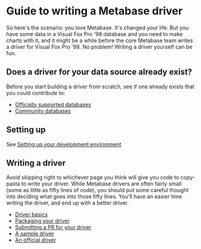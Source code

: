 # Guide to writing a Metabase driver

So here's the scenario: you love Metabase. It's changed your life. But you have some data in a Visual Fox Pro '98 database and you need to make charts with it, and it might be a while before the core Metabase team writes a driver for Visual Fox Pro '98. No problem! Writing a driver yourself can be fun.

## Does a driver for your data source already exist?

Before you start building a driver from scratch, see if one already exists that you could contribute to:

- [Officially supported databases](https://www.metabase.com/docs/latest/administration-guide/01-managing-databases.html#officially-supported-databases)
- [Community databases](https://www.metabase.com/docs/latest/developers-guide-drivers.html#how-to-use-a-community-built-driver)

## Setting up

See [Setting up your development environment](../devend.md)

## Writing a driver

Avoid skipping right to whichever page you think will give you code to copy-pasta to write your driver. While Metabase drivers are often fairly small (some as little as fifty lines of code), you should put some careful thought into deciding what goes into those fifty lines. You'll have an easier time writing the driver, and end up with a better driver. 

- [Driver basics](basics.md)
- [Packaging your driver](plugins.md)
- [Submitting a PR for your driver](driver-tests.md)
- [A sample driver](https://github.com/metabase/sudoku-driver)
- [An official driver](https://github.com/metabase/metabase/tree/master/modules/drivers/sqlite)

